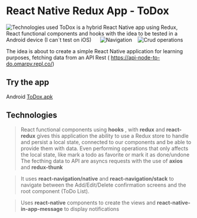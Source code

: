 ﻿# React Native Redux App - ToDox
![Technologies used](https://cdn-images-1.medium.com/max/1200/1*XLPUfIkmIA01h1D0ti-wJw.png)
ToDox is a hybrid React Native app using Redux, React functional components and hooks with the idea to be tested in a Android device (I can´t test on iOS)
&nbsp;&nbsp;&nbsp;&nbsp;
![Navigation](https://res.cloudinary.com/omarpvcloud/image/upload/v1604589073/Projects/0-40sREACTNATIVETODO_jn7ymz.gif)&nbsp;&nbsp;&nbsp;&nbsp;![Crud operations](https://res.cloudinary.com/omarpvcloud/image/upload/v1604589073/Projects/40s-100sREACTNATIVETODO_ar0uon.gif)

The idea is about to create a simple React Native application for learning purposes, fetching data from an API Rest ( https://api-node-to-do.omarpv.repl.co/)
## Try the app
Android 
[ToDox.apk](https://drive.google.com/file/d/1lfNmF28pD2NfIZhpy3ev-pXs4hf4bDsh/view?usp=sharing)
## Technologies 
> React functional components using **hooks** , with **redux** and **react-redux** gives this application the ability to use a Redux store to handle and persist a local state, connected to our components and be able to provide them with data. Even performing operations that only affects the local state, like mark a todo as favorite  or mark it as done/undone
> The fecthing data to API are asyncs requests with the use of **axios** and **redux-thunk**

 > It uses **react-navigation/native** and **react-navigation/stack** to navigate between the Add/Edit/Delete confirmation screens and the root component (ToDo List). 
 
 > Uses **react-native** components to create the views and **react-native-in-app-message** to display notifications
 
 
